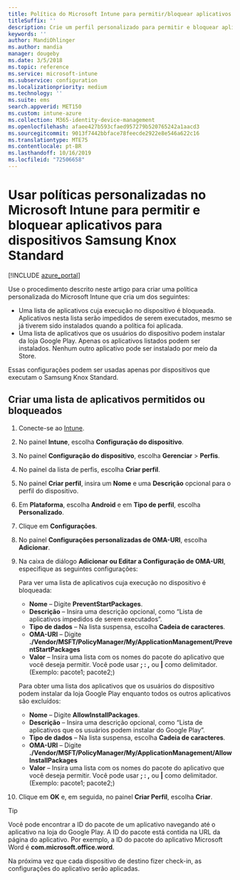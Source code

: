 ```yaml
---
title: Política do Microsoft Intune para permitir/bloquear aplicativos para o Samsung Knox
titleSuffix: ''
description: Crie um perfil personalizado para permitir e bloquear aplicativos em dispositivos Samsung Knox Standard.
keywords: ''
author: MandiOhlinger
ms.author: mandia
manager: dougeby
ms.date: 3/5/2018
ms.topic: reference
ms.service: microsoft-intune
ms.subservice: configuration
ms.localizationpriority: medium
ms.technology: ''
ms.suite: ems
search.appverid: MET150
ms.custom: intune-azure
ms.collection: M365-identity-device-management
ms.openlocfilehash: afaee427b593cfaed957279b520765242a1aacd3
ms.sourcegitcommit: 9013f7442bbface78feecde2922e8e546a622c16
ms.translationtype: MTE75
ms.contentlocale: pt-BR
ms.lasthandoff: 10/16/2019
ms.locfileid: "72506658"
---
```

# <a name="use-custom-policies-in-microsoft-intune-to-allow-and-block-apps-for-samsung-knox-standard-devices"></a>Usar políticas personalizadas no Microsoft Intune para permitir e bloquear aplicativos para dispositivos Samsung Knox Standard 

[!INCLUDE [azure_portal](../includes/azure_portal.md)]

Use o procedimento descrito neste artigo para criar uma política personalizada do Microsoft Intune que cria um dos seguintes:

- Uma lista de aplicativos cuja execução no dispositivo é bloqueada. Aplicativos nesta lista serão impedidos de serem executados, mesmo se já tiverem sido instalados quando a política foi aplicada.
- Uma lista de aplicativos que os usuários do dispositivo podem instalar da loja Google Play. Apenas os aplicativos listados podem ser instalados. Nenhum outro aplicativo pode ser instalado por meio da Store.

Essas configurações podem ser usadas apenas por dispositivos que executam o Samsung Knox Standard.

## <a name="create-an-allowed-or-blocked-app-list"></a>Criar uma lista de aplicativos permitidos ou bloqueados

1. Conecte-se ao [Intune](https://go.microsoft.com/fwlink/?linkid=2090973).
3. No painel **Intune**, escolha **Configuração do dispositivo**.
2. No painel **Configuração do dispositivo**, escolha **Gerenciar** > **Perfis**.
2. No painel da lista de perfis, escolha **Criar perfil**.
3. No painel **Criar perfil**, insira um **Nome** e uma **Descrição** opcional para o perfil do dispositivo.
2. Em **Plataforma**, escolha **Android** e em **Tipo de perfil**, escolha **Personalizado**.
3. Clique em **Configurações**.
3. No painel **Configurações personalizadas de OMA-URI**, escolha **Adicionar**.
4. Na caixa de diálogo **Adicionar ou Editar a Configuração de OMA-URI**, especifique as seguintes configurações:

   Para ver uma lista de aplicativos cuja execução no dispositivo é bloqueada:

   - **Nome** – Digite **PreventStartPackages**.
   - **Descrição** – Insira uma descrição opcional, como “Lista de aplicativos impedidos de serem executados”.
   - **Tipo de dados** – Na lista suspensa, escolha **Cadeia de caracteres**.
   - **OMA-URI** – Digite **./Vendor/MSFT/PolicyManager/My/ApplicationManagement/PreventStartPackages**
   - **Valor** – Insira uma lista com os nomes do pacote do aplicativo que você deseja permitir. Você pode usar **; : ,** ou **|** como delimitador. (Exemplo: pacote1; pacote2;)

   Para obter uma lista dos aplicativos que os usuários do dispositivo podem instalar da loja Google Play enquanto todos os outros aplicativos são excluídos:
   - **Nome** – Digite **AllowInstallPackages**.
   - **Descrição** – Insira uma descrição opcional, como “Lista de aplicativos que os usuários podem instalar do Google Play”.
   - **Tipo de dados** – Na lista suspensa, escolha **Cadeia de caracteres**.
   - **OMA-URI** – Digite **./Vendor/MSFT/PolicyManager/My/ApplicationManagement/AllowInstallPackages**
   - **Valor** – Insira uma lista com os nomes do pacote do aplicativo que você deseja permitir. Você pode usar **; : ,** ou **|** como delimitador. (Exemplo: pacote1; pacote2;)

4. Clique em **OK** e, em seguida, no painel **Criar Perfil**, escolha **Criar**.

>[!TIP]
> Você pode encontrar a ID do pacote de um aplicativo navegando até o aplicativo na loja do Google Play. A ID do pacote está contida na URL da página do aplicativo. Por exemplo, a ID do pacote do aplicativo Microsoft Word é **com.microsoft.office.word**.

Na próxima vez que cada dispositivo de destino fizer check-in, as configurações do aplicativo serão aplicadas.


<!---## Assign the custom profile--->
